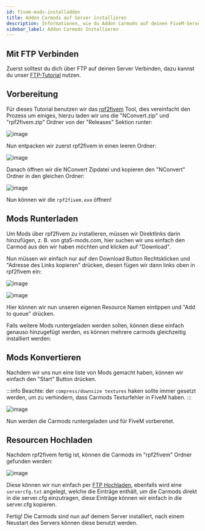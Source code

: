 ```yaml
---
id: fivem-mods-installaddon
title: Addon Carmods auf Server installieren
description: Informationen, wie du Addon Carmods auf deinen FiveM-Server von ZAP-Hosting installieren kannst - ZAP-Hosting.com Dokumentationen
sidebar_label: Addon Carmods Installieren
---
```


## Mit FTP Verbinden

Zuerst solltest du dich über FTP auf deinen Server Verbinden, dazu kannst du unser [FTP-Tutorial](gameserver-ftpaccess.md) nutzen.

## Vorbereitung

Für dieses Tutorial benutzen wir das [rpf2fivem](https://github.com/Avenze/rpf2fivem-repository/releases/latest) Tool, dies vereinfacht den Prozess um einiges, hierzu laden wir uns die "NConvert.zip" und "rpf2fivem.zip" Ordner von der "Releases" Sektion runter:

![image](https://user-images.githubusercontent.com/13604413/159167695-526d6441-d8e5-4387-adf3-c7a27de6919a.png)

Nun entpacken wir zuerst rpf2fivem in einen leeren Ordner:

![image](https://user-images.githubusercontent.com/13604413/159167715-0153b838-5d6a-4650-bccf-d6b353fe3e58.png)

Danach öffnen wir die NConvert Zipdatei und kopieren den "NConvert" Ordner in den gleichen Ordner:

![image](https://user-images.githubusercontent.com/13604413/159167737-4e050771-d8c6-4d80-bc5b-2c591355c04d.png)


Nun können wir die `rpf2fivem.exe` öffnen!


## Mods Runterladen

Um Mods über rpf2fivem zu installieren, müssen wir Direktlinks darin hinzufügen, z. B. von gta5-mods.com, hier suchen wir uns einfach den Carmod aus den wir haben möchten und klicken auf "Download".

Nun müssen wir einfach nur auf den Download Button Rechtsklicken und "Adresse des Links kopieren" drücken, diesen fügen wir dann links oben in rpf2fivem ein:

![image](https://user-images.githubusercontent.com/13604413/159167811-0cfd1264-e0af-4b78-aa98-c85d28884d20.png)

![image](https://user-images.githubusercontent.com/13604413/159167824-56daa647-0abc-4741-aeeb-ff6c8a7d3d7d.png)

Hier können wir nun unseren eigenen Resource Namen eintippen und "Add to queue" drücken.


Falls weitere Mods runtergeladen werden sollen, können diese einfach genauso hinzugefügt werden, es können mehrere carmods gleichzeitig installiert werden:

## Mods Konvertieren

Nachdem wir uns nun eine liste von Mods gemacht haben, können wir einfach den "Start" Button drücken.

:::info
Beachte: der `compress/downsize textures` haken sollte immer gesetzt werden, um zu verhindern, dass Carmods Texturfehler in FiveM haben.
:::

![image](https://user-images.githubusercontent.com/13604413/159167849-ddce8a9b-efbb-4572-b914-eee4c49149ef.png)

Nun werden die Carmods runtergeladen und für FiveM vorbereitet.

## Resourcen Hochladen

Nachdem rpf2fivem fertig ist, können die Carmods im "rpf2fivem" Ordner gefunden werden:

![image](https://user-images.githubusercontent.com/13604413/159167879-bea87ed6-3458-4c61-acaf-05e0b92e6039.png)

Diese können wir nun einfach per [FTP Hochladen](fivem-installresources.md), ebenfalls wird eine `servercfg.txt` angelegt, welche die Einträge enthält, um die Carmods direkt in die server.cfg einzutragen, diese Einträge können wir einfach in die server.cfg kopieren.


Fertig! Die Carmods sind nun auf deinem Server installiert, nach einem Neustart des Servers können diese benutzt werden.
